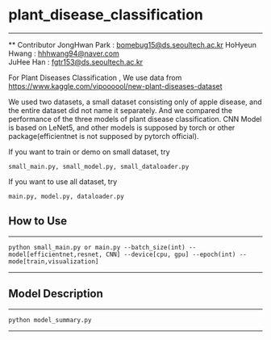 # plant_disease_classification

----------------------

** Contributor
JongHwan Park : bomebug15@ds.seoultech.ac.kr
HoHyeun Hwang : hhhwang94@naver.com   
JuHee Han : fgtr153@ds.seoultech.ac.kr

For Plant Diseases Classification , We use data from https://www.kaggle.com/vipoooool/new-plant-diseases-dataset

We used two datasets, a small dataset consisting only of apple disease, and the entire dataset did not name it separately. And we compared the performance of the three models of plant disease classification. CNN Model is based on LeNet5, and other models is supposed by torch or other package(efficientnet is not supposed by pytorch official).

If you want to train or demo on small dataset, try
```
small_main.py, small_model.py, small_dataloader.py
```

If you want to use all dataset, try

```
main.py, model.py, dataloader.py
```
## How to Use
-----------------
```
python small_main.py or main.py --batch_size(int) --model[efficientnet,resnet, CNN] --device[cpu, gpu] --epoch(int) --mode[train,visualization]
```
--------------

## Model Description
------------
```
python model_summary.py
```
-----------
